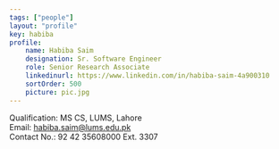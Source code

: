 ```yaml
---
tags: ["people"]
layout: "profile"
key: habiba
profile:
    name: Habiba Saim
    designation: Sr. Software Engineer
    role: Senior Research Associate
    linkedinurl: https://www.linkedin.com/in/habiba-saim-4a900310
    sortOrder: 500
    picture: pic.jpg
---
```


Qualification: MS CS, LUMS, Lahore  
Email: habiba.saim@lums.edu.pk  
Contact No.: 92 42 35608000 Ext. 3307  